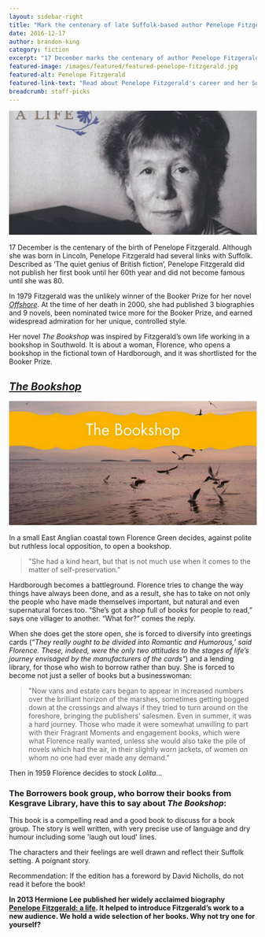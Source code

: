 ```yaml
---
layout: sidebar-right
title: "Mark the centenary of late Suffolk-based author Penelope Fitzgerald's birth by discovering her books"
date: 2016-12-17
author: brandon-king
category: fiction
excerpt: "17 December marks the centenary of author Penelope Fitzgerald's birth. Why not try her novel <cite>The Bookshop</cite>, inspired by her experiences of living and working in Southwold, or one of her other titles?"
featured-image: /images/featured/featured-penelope-fitzgerald.jpg
featured-alt: Penelope Fitzgerald
featured-link-text: "Read about Penelope Fitzgerald's career and her Southwold-inspired novel, <cite>The Bookshop</cite>."
breadcrumb: staff-picks
---
```


![Penelope Fitzgerald: A Life](/images/featured/featured-penelope-fitzgerald.jpg)

17 December is the centenary of the birth of Penelope Fitzgerald. Although she was born in Lincoln, Penelope Fitzgerald had several links with Suffolk. Described as ‘The quiet genius of British fiction’, Penelope Fitzgerald did not publish her first book until her 60th year and did not become famous until she was 80.

In 1979 Fitzgerald was the unlikely winner of the Booker Prize for her novel <a href="https://suffolk.spydus.co.uk/cgi-bin/spydus.exe/ENQ/OPAC/BIBENQ?BRN=94841"><cite>Offshore</cite></a>.  At the time of her death in 2000, she had published 3 biographies and 9 novels, been nominated twice more for the Booker Prize, and earned widespread admiration for her unique, controlled style.

Her novel <cite>The Bookshop</cite> was inspired by Fitzgerald’s own life working in a bookshop in Southwold. It is about a woman, Florence, who opens a bookshop in the fictional town of Hardborough, and it was shortlisted for the Booker Prize.

## [<cite>The Bookshop</cite>](https://suffolk.spydus.co.uk/cgi-bin/spydus.exe/ENQ/OPAC/BIBENQ?BRN=41832)

![The Bookshop](/images/featured/featured-the-bookshop.jpg)

In a small East Anglian coastal town Florence Green decides, against polite but ruthless local opposition, to open a bookshop.

> "She had a kind heart, but that is not much use when it comes to the matter of self-preservation."

Hardborough becomes a battleground. Florence tries to change the way things have always been done, and as a result, she has to take on not only the people who have made themselves important, but natural and even supernatural forces too. “She’s got a shop full of books for people to read,” says one villager to another. “What for?” comes the reply.

When she does get the store open, she is forced to diversify into greetings cards (<em>"They really ought to be divided into Romantic and Humorous,’ said Florence. These, indeed, were the only two attitudes to the stages of life’s journey envisaged by the manufacturers of the cards"</em>) and a lending library, for those who wish to borrow rather than buy. She is forced to become not just a seller of books but a businesswoman:

> "Now vans and estate cars began to appear in increased numbers over the brilliant horizon of the marshes, sometimes getting bogged down at the crossings and always if they tried to turn around on the foreshore, bringing the publishers’ salesmen. Even in summer, it was a hard journey. Those who made it were somewhat unwilling to part with their Fragrant Moments and engagement books, which were what Florence really wanted, unless she would also take the pile of novels which had the air, in their slightly worn jackets, of women on whom no one had ever made any demand."

Then in 1959 Florence decides to stock <cite>Lolita</cite>...

### The Borrowers book group, who borrow their books from Kesgrave Library, have this to say about <cite>The Bookshop</cite>:

This book is a compelling read and a good book to discuss for a book group. The story is well written, with very precise use of language and dry humour including some 'laugh out loud' lines.

The characters and their feelings are well drawn and reflect their Suffolk setting. A poignant story.

Recommendation: If the edition has a foreword by David Nicholls, do not read it before the book!

**In 2013 Hermione Lee published her widely acclaimed biography [Penelope Fitzgerald: a life](https://suffolk.spydus.co.uk/cgi-bin/spydus.exe/ENQ/OPAC/BIBENQ?BRN=1479215). It helped to introduce Fitzgerald’s work to a new audience. We hold a wide selection of her books. Why not try one for yourself?**
